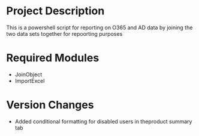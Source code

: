 # Project Description
This is a powershell script for reporting on O365 and AD data by joining the two data sets together for repoorting purposes

# Required Modules

- JoinObject
- ImportExcel

# Version Changes

- Added conditional formatting for disabled users in theproduct summary tab
